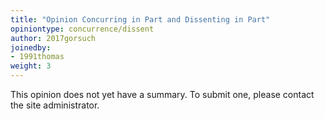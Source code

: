```yaml
---
title: "Opinion Concurring in Part and Dissenting in Part"
opiniontype: concurrence/dissent
author: 2017gorsuch
joinedby:
- 1991thomas
weight: 3
---
```

This opinion does not yet have a summary. To submit one, please contact the site administrator.
